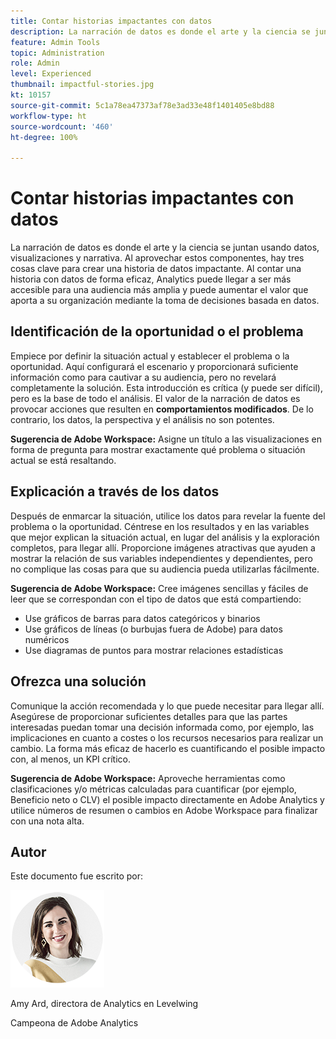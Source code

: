 ```yaml
---
title: Contar historias impactantes con datos
description: La narración de datos es donde el arte y la ciencia se juntan usando datos, visualizaciones y narrativa.  Al aprovechar estos componentes, hay tres cosas clave para crear una historia de datos impactante. Al contar una historia con datos de forma eficaz, Analytics puede llegar a ser más accesible para una audiencia más amplia y puede aumentar el valor que aporta a su organización mediante la toma de decisiones basada en datos.
feature: Admin Tools
topic: Administration
role: Admin
level: Experienced
thumbnail: impactful-stories.jpg
kt: 10157
source-git-commit: 5c1a78ea47373af78e3ad33e48f1401405e8bd88
workflow-type: ht
source-wordcount: '460'
ht-degree: 100%

---
```



# Contar historias impactantes con datos

La narración de datos es donde el arte y la ciencia se juntan usando datos, visualizaciones y narrativa.  Al aprovechar estos componentes, hay tres cosas clave para crear una historia de datos impactante. Al contar una historia con datos de forma eficaz, Analytics puede llegar a ser más accesible para una audiencia más amplia y puede aumentar el valor que aporta a su organización mediante la toma de decisiones basada en datos.

## Identificación de la oportunidad o el problema

Empiece por definir la situación actual y establecer el problema o la oportunidad. Aquí configurará el escenario y proporcionará suficiente información como para cautivar a su audiencia, pero no revelará completamente la solución. Esta introducción es crítica (y puede ser difícil), pero es la base de todo el análisis.  El valor de la narración de datos es provocar acciones que resulten en **comportamientos modificados**. De lo contrario, los datos, la perspectiva y el análisis no son potentes.

**Sugerencia de Adobe Workspace:** Asigne un título a las visualizaciones en forma de pregunta para mostrar exactamente qué problema o situación actual se está resaltando.

## Explicación a través de los datos

Después de enmarcar la situación, utilice los datos para revelar la fuente del problema o la oportunidad. Céntrese en los resultados y en las variables que mejor explican la situación actual, en lugar del análisis y la exploración completos, para llegar allí.  Proporcione imágenes atractivas que ayuden a mostrar la relación de sus variables independientes y dependientes, pero no complique las cosas para que su audiencia pueda utilizarlas fácilmente.

**Sugerencia de Adobe Workspace:**
Cree imágenes sencillas y fáciles de leer que se correspondan con el tipo de datos que está compartiendo:

* Use gráficos de barras para datos categóricos y binarios
* Use gráficos de líneas (o burbujas fuera de Adobe) para datos numéricos
* Use diagramas de puntos para mostrar relaciones estadísticas

## Ofrezca una solución

Comunique la acción recomendada y lo que puede necesitar para llegar allí.  Asegúrese de proporcionar suficientes detalles para que las partes interesadas puedan tomar una decisión informada como, por ejemplo, las implicaciones en cuanto a costes o los recursos necesarios para realizar un cambio. La forma más eficaz de hacerlo es cuantificando el posible impacto con, al menos, un KPI crítico.

**Sugerencia de Adobe Workspace:** Aproveche herramientas como clasificaciones y/o métricas calculadas para cuantificar (por ejemplo, Beneficio neto o CLV) el posible impacto directamente en Adobe Analytics y utilice números de resumen o cambios en Adobe Workspace para finalizar con una nota alta.

## Autor

Este documento fue escrito por:

![Amy Ard](assets/amy-ard-headshot-small.png)

Amy Ard, directora de Analytics en Levelwing

Campeona de Adobe Analytics
